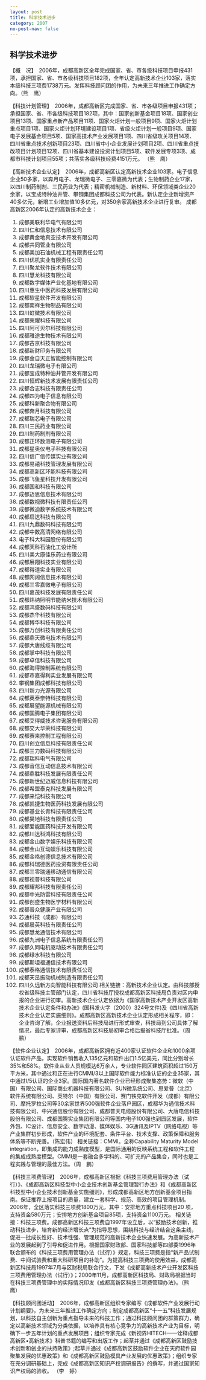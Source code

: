 ```yaml
---
layout: post
title: 科学技术进步
category: 2007
no-post-nav: false
---
```


## 科学技术进步

【概　况】　2006年，成都高新区全年完成国家、省、市各级科技项目申报431项，承担国家、省、市各级科技项目182项，全年认定高新技术企业103家，落实本级科技三项费1738万元。发挥科技顾问团的作用，为未来三年推进工作确定方向。（熊　鹰）

【科技计划管理】　2006年，成都高新区完成国家、省、市各级项目申报431项；承担国家、省、市各级科技项目182项，其中：国家创新基金项目18项、国家创业项目13项、国家重点新产品项目11项、国家火炬计划一般项目9项、国家火炬计划重点项目1项、国家火炬计划环境建设项目1项、省级火炬计划一般项目9项、国家电子发展基金项目5项、国家高技术产业发展项目1项、四川省级攻关项目14项、四川省重点技术创新项目23项、四川省中小企业发展计划项目2项、四川省重点技改项目计划项目12项、四川省基本建设投资计划项目5项、软件发展专项3项、成都市科技计划项目55项；共落实各级科技经费4151万元。
（熊　鹰）

【高新技术企业认定】　2006年，成都高新区认定高新技术企业103家。电子信息企业50多家，以奔月电子、龙瑞微电子、三零嘉微为代表；生物制药企业17家，以四川制药制剂、三民药业为代表；精密机械制造、新材料、环保领域类企业20余家，以宝成特种油井管、攀钢集团成都科技公司为代表。新认定企业新增资产40多亿元，新增工业增加值10多亿元，对350余家高新技术企业进行复审。
成都高新区2006年认定的高新技术企业：
1. 成都美联利华电气有限公司
2. 四川仁和信息技术有限公司
3. 成都黄金地真空技术开发有限公司
4. 成都共同管业有限公司
5. 成都美加石油机械工程有限责任公司
6. 四川优机实业有限责任公司
7. 四川聚龙软件技术有限公司
8. 四川慧龙科技有限公司
9. 成都数字媒体产业化基地有限公司
10. 四川惠生中医药科技发展有限公司
11. 成都软星软件开发有限公司
12. 成都南祥生物制品有限公司
13. 四川虹微技术有限公司
14. 成都荣耀科技有限公司
15. 四川阿可贝尔科技有限公司
16. 成都雅途生物技术有限公司
17. 成都古京科技有限公司
18. 成都新财印务有限公司
19. 成都金自天正智能控制有限公司
20. 四川龙瑞微电子有限公司
21. 成都宝成特种油井管开发有限公司
22. 四川恒辉新技术发展有限责任公司
23. 成都合志科技有限责任公司
24. 成都四为电子信息有限公司
25. 成都科新聚合物有限公司
26. 成都奔月科技有限公司
27. 成都瑞芯电子有限公司
28. 四川三民药业有限公司
29. 四川制药制剂有限公司
30. 成都正环数测电子有限公司
31. 成都星奥仪电子科技有限公司
32. 四川信广信传媒实业有限公司
33. 成都易禧科技管理发展有限公司
34. 成都高新区环能科技有限公司
35. 成都飞鱼星科技开发有限公司
36. 成都国和科技有限公司
37. 成都迈思信息技术有限公司
38. 成都数视微科技有限责任公司
39. 成都微迪数字系统技术有限公司
40. 成都启达科技有限公司
41. 四川九鼎数码科技有限公司
42. 成都中数高清网络有限公司
43. 电子科大科园股份有限公司
44. 成都天科石油化工设计所
45. 四川美大康佳乐药业有限公司
46. 成都展翔科技实业有限公司
47. 成都得道实业有限公司
48. 成都网阔信息技术有限公司
49. 成都三零嘉微电子有限公司
50. 四川嘉茂科技发展有限责任公司
51. 成都炜纳照明节能纳米技术有限公司
52. 成都鸿盛数码科技有限公司
53. 成都杰华科技有限公司
54. 成都博华科技有限公司
55. 成都万创科技有限责任公司
56. 成都鼎天微电技术有限公司
57. 成都大唐线缆有限公司
58. 成都掌中科技有限公司
59. 成都卓信科技有限公司
60. 成都海得控制系统有限公司
61. 成都市嘉得利实业发展有限公司
62. 攀钢集团成都科技有限公司
63. 四川新力光源有限公司
64. 成都英泰奈特科技有限公司
65. 成都展望能源机械有限公司
66. 成都国腾电子集团有限公司
67. 成都艾得威技术咨询服务有限公司
68. 成都交大华荣科技有限公司
69. 成都赛来控制工程有限公司
70. 四川创立信息科技有限责任公司
71. 成都三力数码科技有限公司
72. 成都瑞科电气有限公司
73. 成都音信互动信息技术有限公司
74. 成都鼎胜科技发展有限责任公司
75. 成都新世纪迈威信息科技有限公司
76. 成都希盟泰克科技发展有限公司
77. 成都来恺科技有限公司
78. 成都凯捷生物医药科技发展有限公司
79. 成都基业长青科技有限责任公司
80. 成都昊地科技有限责任公司
81. 成都爱能医药科技开发有限公司
82. 成都川达科鸿科技有限公司
83. 成都金山数字娱乐科技有限公司
84. 成都金山互动娱乐科技有限公司
85. 成都金格创德信息技术有限公司
86. 成都科瑞德医药投资有限责任公司
87. 成都三零瑞通移动通信有限公司
88. 成都视普科技有限公司
89. 成都耀邦科技有限责任公司
90. 成都中光防雷科技有限责任公司
91. 成都创盛生物医学材料有限公司
92. 成都普众健康产业有限公司
93. 芯通科技（成都）有限公司
94. 成都晨英科技有限责任公司
95. 成都慧龙通信技术有限公司
96. 成都九洲电子信息系统有限责任公司
97. 成都久同电机驱动技术有限责任公司
98. 成都绿水科技有限公司
99. 成都斯坦福通信技术有限公司
100. 成都泰格通信技术有限责任公司
101. 成都天旵振动机械制造有限责任公司
102. 四川久远新方向智能科技有限公司
相关链接：高新技术企业认定。由科技部授权省级科技主管部门认定，四川省科技厅授权成都高新区科技局负责对区内申报的企业进行初审。高新技术企业认定依据为《国家高新技术产业开发区高新技术企业认定条件和办法》(国科发火字（2000）324号文件)及《四川省高新技术企业认定实施细则》。成都高新区高新技术企业认定形成相关程序，即：企业咨询了解，企业报送资料后科技局进行形式审查，科技局到公司具体了解情况，最后专家评审，成都高新区科技局初审合格后报省科技厅批准。（周　鹏）

【软件企业认定】　2006年，成都高新区拥有近400家认证软件企业和1000余项认证软件产品，实现软件销售收入135亿元和软件出口1.5亿美元，同比分别增长35%和58%。软件业从业人员规模达6万余人，专业软件园区建筑面积超过150万平方米，其中通过和正在进行CMMI/3以上国际软件能力标准认证的企业35家，其中通过I/5认证的企业3家。国际国内著名软件企业已经形成聚集态势：微软（中国）有限公司、国际商业机器科技有限公司、SUN微系统公司、思爱普（北京）软件系统有限公司、英特尔（中国）有限公司、赛门铁克软件开发（成都）有限公司、摩托罗拉公司等30余家世界500强软件企业落户园区，成都华为通信技术科技有限公司、中兴通信股份有限公司、成都普天电缆股份有限公司、大唐电信科技股份有限公司、成都国腾实业集团有限公司等国内电子100强也到园区发展，软件外包、IC设计、信息安全、数字动漫、媒体娱乐、3G通讯及IPTV（网络电视）等产业集群初步形成，软件产业的环境配套、条件平台、技术支撑、政策保障和服务体系等不断完善。（陈宏伟）
相关链接：CMMI。全称Capability Maturity Model integration，即集成的能力成熟度模型，是国际通用的反映系统工程和软件工程的集成成熟度模型。CMMI是一套融合多学科的、可扩充的产品集合，同时也是工程实践与管理的最佳方法。（周　鹏）

【科技三项费管理】　2006年，成都高新区根据《科技三项费用管理办法（试行）》、《成都高新区科技型中小企业技术创新基金管理暂行办法》和《成都高新区科技型中小企业技术创新基金实施细则》，形成成都高新区地方创新基金项目指南。保证推荐上报项目的质量，建立一套科学、规范、高效的项目管理机制。2006年，全区落实科技三项费1800万元，其中：安排地方重点科技项目20 项，支持资金580万元；安排地方创新基金项目85项，支持资金1100万元。
相关链接：科技三项费。成都高新区科技三项费自1997年设立后，以“鼓励技术创新，推动科技进步，培育新的经济增长点”为指导思想，围绕科技与经济结合这条主线，促进一批成长性好、技术性强、管理规范的高新技术企业快速发展。为高新技术产业的发展起到了引导和促进作用。根据国家财政部、国家科技部等四部委1996年联合颁布的《科技三项费用管理办法（试行）》规定，科技三项费是指“新产品试制费、中间试验费和重大科研项目的补助”。为提高科技三项费的使用效益，成都高新区科技局1997年7月与区财税局联合行文，下发《成都高新技术产业开发区科技三项费用管理办法（试行）》；2000年11月，成都高新区科技局、财政局根据当时在科技三项费管理中的实际情况印发《成都高新区科技三项费管理办法》。（熊　鹰）

【科技顾问团活动】　2006年，成都高新区组织专家编写《成都软件产业发展行动计划纲要》，为未来三年推进工作确定方向；制定成都高新区“十一五”科技发展规划，以科技自主创新为重点指导未来的科技工作；通过科技顾问团的群策群力，确定以高新技术领域为分类依据，以培养具有核心竞争力的高新技术产业为目标，明确下一步五年计划的重点发展项目；组织专家完成《新视界HITECH——诠释成都高新区•高新技术》科普书籍的编写和出版工作；起草并通过《成都高新区鼓励技术创新和创业的扶持政策》;起草并通过《成都高新区鼓励软件企业在天府软件园聚集发展的优惠政策》和《成都高新区鼓励模具产业发展的优惠政策》；组织专家在充分调研基础上，完成《成都高新区知识产权调研报告》的撰写，并通过国家知识产权局的验收。
（李　婷）
